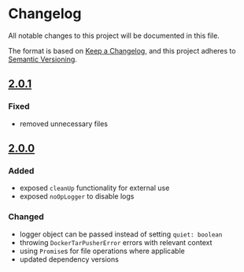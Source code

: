 # Changelog

All notable changes to this project will be documented in this file.

The format is based on [Keep a Changelog](https://keepachangelog.com/en/1.0.0/),
and this project adheres to [Semantic Versioning](https://semver.org/spec/v2.0.0.html).

## [2.0.1]

### Fixed

- removed unnecessary files

## [2.0.0]

### Added

- exposed `cleanUp` functionality for external use
- exposed `noOpLogger` to disable logs

### Changed

- logger object can be passed instead of setting `quiet: boolean`
- throwing `DockerTarPusherError` errors with relevant context
- using `Promise`s for file operations where applicable
- updated dependency versions

[2.0.0]: https://github.com/karolyp/docker-tar-pusher/compare/v1.0.8...v2.0.0
[2.0.1]: https://github.com/karolyp/docker-tar-pusher/compare/v2.0.0...v2.0.1
